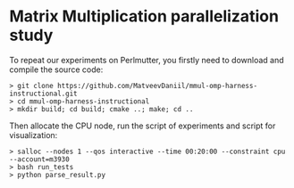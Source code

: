# Matrix Multiplication parallelization study

To repeat our experiments on Perlmutter, you firstly need to download and compile the source code:
```
> git clone https://github.com/MatveevDaniil/mmul-omp-harness-instructional.git
> cd mmul-omp-harness-instructional
> mkdir build; cd build; cmake ..; make; cd ..
```

Then allocate the CPU node, run the script of experiments and script for visualization:
```
> salloc --nodes 1 --qos interactive --time 00:20:00 --constraint cpu --account=m3930
> bash run_tests
> python parse_result.py
```